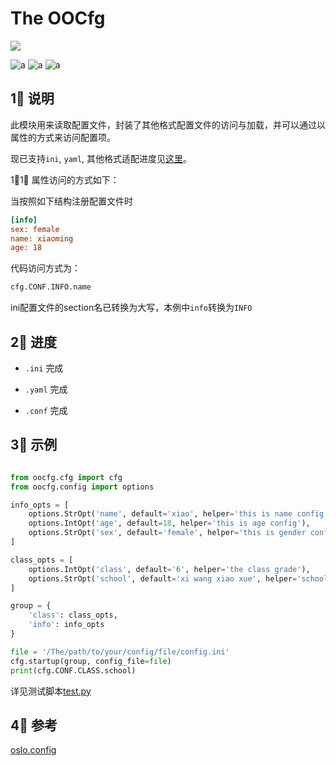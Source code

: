 # The OOCfg

![](https://img.shields.io/static/v1?label=license&message=MIT&color=blue)


![a](https://img.shields.io/static/v1?label=ini&message=support&color=succes)
![a](https://img.shields.io/static/v1?label=yaml&message=support&color=success)
![a](https://img.shields.io/static/v1?label=conf&message=support&color=success)

## 1⃣️ <a id="说明">说明</a>

此模块用来读取配置文件，封装了其他格式配置文件的访问与加载，并可以通过以属性的方式来访问配置项。

现已支持`ini`, `yaml`, 其他格式适配进度见[这里](#进度)。

1⃣️1⃣️ 属性访问的方式如下：

当按照如下结构注册配置文件时

```ini
[info]
sex: female
name: xiaoming
age: 18
```

代码访问方式为：

```python
cfg.CONF.INFO.name
```

ini配置文件的section名已转换为大写，本例中`info`转换为`INFO`



## 2⃣️ <a id="进度">进度</a>

- `.ini` 完成

- `.yaml` 完成

- `.conf` 完成


## 3⃣️ <a id="示例">示例</a>

```python

from oocfg.cfg import cfg
from oocfg.config import options

info_opts = [
    options.StrOpt('name', default='xiao', helper='this is name config'),
    options.IntOpt('age', default=18, helper='this is age config'),
    options.StrOpt('sex', default='female', helper='this is gender config', choices=['female', 'male'])
]

class_opts = [
    options.IntOpt('class', default='6', helper='the class grade'),
    options.StrOpt('school', default='xi wang xiao xue', helper='school name')
]

group = {
    'class': class_opts,
    'info': info_opts
}

file = '/The/path/to/your/config/file/config.ini'
cfg.startup(group, config_file=file)
print(cfg.CONF.CLASS.school)

```

详见测试脚本[test.py](./test.py)

## 4⃣️ <a id="参考">参考</a>

[oslo.config](https://github.com/openstack/oslo.config)